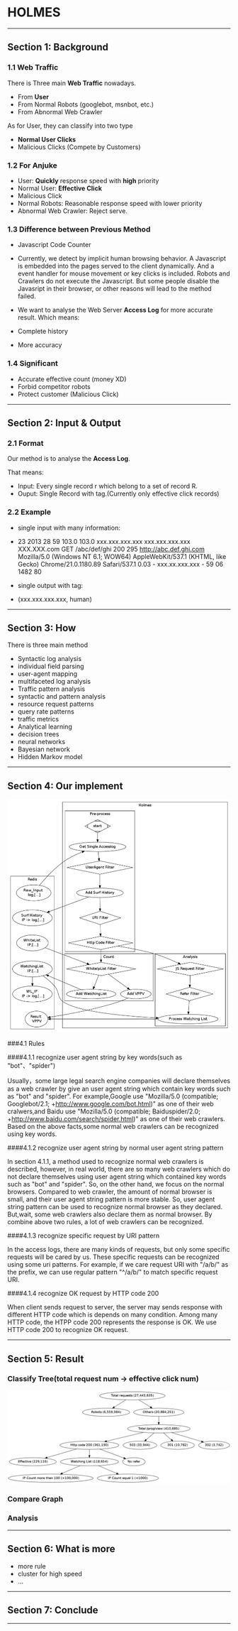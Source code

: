HOLMES
======================================
--------------------------------------
## Section 1: Background

### 1.1 Web Traffic

There is Three main **Web Traffic** nowadays.

+ From **User**
+ From Normal Robots (googlebot, msnbot, etc.)
+ From Abnormal Web Crawler

As for User, they can classify into two type

+ **Normal User Clicks**
+ Malicious Clicks (Compete by Customers)

### 1.2 For Anjuke

+ User: **Quickly** response speed with **high** priority
 + Normal User: **Effective Click**
 + Malicious Click 
+ Normal Robots: Reasonable response speed with lower priority
+ Abnormal Web Crawler: Reject serve.

### 1.3 Difference between Previous Method

+ Javascript Code Counter
 + Currently, we detect by implicit human browsing behavior. A Javascript is embedded into the pages served to the client dynamically. And a event handler for mouse movement or key clicks is included. Robots and Crawlers do not execute the Javascript. But some people disable the Javasript in their browser, or other reasons will lead to the method failed.

+ We want to analyse the Web Server **Access Log** for more accurate result. Which means:
 + Complete history
 + More accuracy

### 1.4 Significant

+ Accurate effective count (money XD)
+ Forbid competitor robots
+ Protect customer (Malicious Click)

---------------------------

## Section 2: Input & Output

### 2.1 Format

Our method is to analyse the **Access Log**.

That means:

+ Input: Every single record r which belong to a set of record R.
+ Ouput: Single Record with tag.(Currently only effective click records)

### 2.2 Example

+ single input with many information:

 + 23	2013	28	59	103.0	103.0	xxx.xxx.xxx.xxx	xxx.xxx.xxx.xxx	XXX.XXX.com	GET	/abc/def/ghi	200	295	http://abc.def.ghi.com	Mozilla/5.0 (Windows NT 6.1; WOW64) AppleWebKit/537.1 (KHTML, like Gecko) Chrome/21.0.1180.89 Safari/537.1	0.03	-	xxx.xx.xxx.xxx	-	59	06	1482	80
+ single output with tag:
 + (xxx.xxx.xxx.xxx, human)

------------------------------------------

## Section 3: How

There is three main method

+ Syntactic log analysis
 + individual field parsing
 + user-agent mapping
 + multifaceted log analysis
+ Traffic pattern analysis
 + syntactic and pattern analysis
 + resource request patterns
 + query rate patterns
 + traffic metrics
+ Analytical learning
 + decision trees
 + neural networks
 + Bayesian network
 + Hidden Markov model

--------------------------------------------

## Section 4: Our implement

![](doc/image/implement.png) 

###4.1 Rules

####4.1.1 recognize user agent string by key words(such as "bot"、"spider")

Usually，some large legal search engine companies will declare themselves as a web crawler by give an user agent string which contain key words such as "bot" and "spider". For example,Google use "Mozilla/5.0 (compatible; Googlebot/2.1; +http://www.google.com/bot.html)" as one of their web cralwers,and Baidu use "Mozilla/5.0 (compatible; Baiduspider/2.0; +http://www.baidu.com/search/spider.html)" as one of their web crawlers. Based on the above facts,some normal web crawlers can be recognized using key words.

####4.1.2 recognize user agent string by normal user agent string pattern

In section 4.1.1, a method used to recognize normal web crawlers is described, however, in real world, there are so many web crawlers which do not declare themselves using user agent string which contained key words such as "bot" and "spider". So, on the other hand, we focus on the normal browsers. Compared to web crawler, the amount of normal browser is small, and their user agent string pattern is more stable. So, user agent string pattern can be used to recognize normal browser as they declared. But,wait, some web crawlers also declare them as normal browser. By combine above two rules, a lot of web crawlers can be recognized.

####4.1.3 recognize specific request by URI pattern

In the access logs, there are many kinds of requests, but only some specific requests will be cared by us. These specific requests can be recognized using some uri patterns. For example, if we care request URI with "/a/b/" as the prefix, we can use regular pattern "^/a/b/" to match specific request URI.

####4.1.4 recognize OK request by HTTP code 200

When client sends request to server, the server may sends response with different HTTP code which is depends on many condition. Among many HTTP code, the HTPP code 200 represents the response is OK. We use HTTP code 200 to recognize OK request.

--------------------------------------------

## Section 5: Result

### Classify Tree(total request num   ->    effective click num)

![](doc/image/CountTree.png)

### Compare Graph

### Analysis

---------------------------------------------

## Section 6: What is more

+ more rule
+ cluster for high speed
+ ...

---------------------------------------------

## Section 7: Conclude

---------------------------------------------
